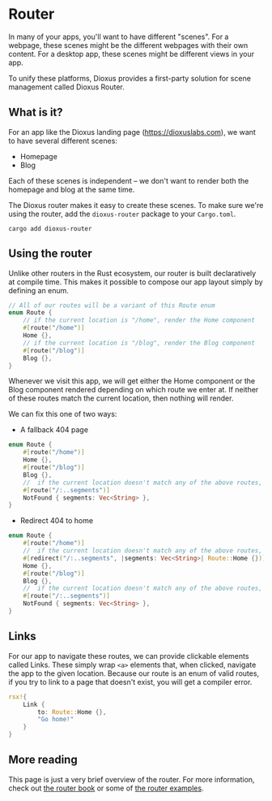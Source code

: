 # Router

In many of your apps, you'll want to have different "scenes". For a webpage, these scenes might be the different webpages with their own content. For a desktop app, these scenes might be different views in your app.

To unify these platforms, Dioxus provides a first-party solution for scene management called Dioxus Router.


## What is it?

For an app like the Dioxus landing page (https://dioxuslabs.com), we want to have several different scenes:

- Homepage
- Blog

Each of these scenes is independent – we don't want to render both the homepage and blog at the same time.

The Dioxus router makes it easy to create these scenes. To make sure we're using the router, add the `dioxus-router` package to your `Cargo.toml`.

```shell
cargo add dioxus-router
```


## Using the router

Unlike other routers in the Rust ecosystem, our router is built declaratively at compile time. This makes it possible to compose our app layout simply by defining an enum.

```rust
// All of our routes will be a variant of this Route enum
enum Route {
	// if the current location is "/home", render the Home component
	#[route("/home")]
	Home {},
	// if the current location is "/blog", render the Blog component
	#[route("/blog")]
	Blog {},
}
```

Whenever we visit this app, we will get either the Home component or the Blog component rendered depending on which route we enter at. If neither of these routes match the current location, then nothing will render.

We can fix this one of two ways:

- A fallback 404 page

```rust
enum Route {
	#[route("/home")]
	Home {},
	#[route("/blog")]
	Blog {},
	//  if the current location doesn't match any of the above routes, render the NotFound component
	#[route("/:..segments")]
	NotFound { segments: Vec<String> },
}
```


- Redirect 404 to home

```rust
enum Route {
	#[route("/home")]
	//  if the current location doesn't match any of the above routes, redirect to "/home"
	#[redirect("/:..segments", |segments: Vec<String>| Route::Home {})]
	Home {},
	#[route("/blog")]
	Blog {},
	//  if the current location doesn't match any of the above routes, render the NotFound component
	#[route("/:..segments")]
	NotFound { segments: Vec<String> },
}
```

## Links

For our app to navigate these routes, we can provide clickable elements called Links. These simply wrap `<a>` elements that, when clicked, navigate the app to the given location. Because our route is an enum of valid routes, if you try to link to a page that doesn't exist, you will get a compiler error.

```rust
rsx!{
	Link {
		to: Route::Home {},
		"Go home!"
	}
}
```

## More reading

This page is just a very brief overview of the router. For more information, check out [the router book](../router/index.md) or some of [the router examples](https://github.com/DioxusLabs/dioxus/blob/master/examples/router.rs).
